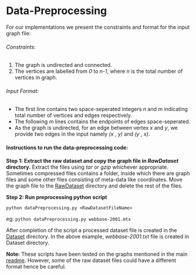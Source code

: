 # Data-Preprocessing
For our implementations we present the constraints and format for the input graph file:
###### Constraints:
1. The graph is undirected and connected.
2. The vertices are labelled from *0* to *n-1*, where *n* is the total number of vertices in graph.
###### Input Format:
- The first line contains two space-seperated integers *n* and *m* indicating total number of vertices and edges respectively.
- The following *m* lines contains the endpoints of edges space-seperated.
- As the graph is undirected, for an edge between vertex *x* and *y*, we provide two edges in the input namely *(x , y)* and *(y , x)*.

#### Instructions to run the data-preprocessing code:
**Step 1: Extract the raw dataset and copy the graph file in *RawDataset* directory.**
	Extract the files using *tar* or *gzip* whichever appropriate. Sometimes compressed files contains a folder, inside which there are graph files and some other files consisting of meta-data like coordinates. Move the graph file to the [RawDataset](RawDataset/) directory and delete the rest of the files. 

**Step 2: Run preprocessing python script**

```python dataPreprocessing.py <RawDatasetFileName>```

eg: ```python dataPreprocessing.py webbase-2001.mtx```

After completion of the script a processed dataset file is created in the [Dataset](Dataset/) directory. In the above example, *webbase-2001.txt* file is created in Dataset directory. 

**Note:** These scripts have been tested on the graphs mentioned in the main [readme](../README.md). However, some of the raw dataset files could have a different format hence be careful. 
